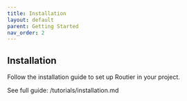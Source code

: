```yaml
---
title: Installation
layout: default
parent: Getting Started
nav_order: 2
---
```


## Installation

Follow the installation guide to set up Routier in your project.

See full guide: /tutorials/installation.md
